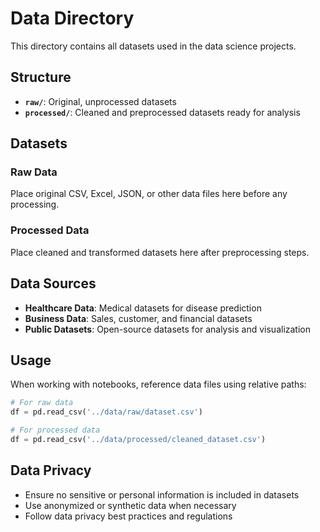 # Data Directory

This directory contains all datasets used in the data science projects.

## Structure

- **`raw/`**: Original, unprocessed datasets
- **`processed/`**: Cleaned and preprocessed datasets ready for analysis

## Datasets

### Raw Data
Place original CSV, Excel, JSON, or other data files here before any processing.

### Processed Data
Place cleaned and transformed datasets here after preprocessing steps.

## Data Sources

- **Healthcare Data**: Medical datasets for disease prediction
- **Business Data**: Sales, customer, and financial datasets
- **Public Datasets**: Open-source datasets for analysis and visualization

## Usage

When working with notebooks, reference data files using relative paths:
```python
# For raw data
df = pd.read_csv('../data/raw/dataset.csv')

# For processed data
df = pd.read_csv('../data/processed/cleaned_dataset.csv')
```

## Data Privacy

- Ensure no sensitive or personal information is included in datasets
- Use anonymized or synthetic data when necessary
- Follow data privacy best practices and regulations
